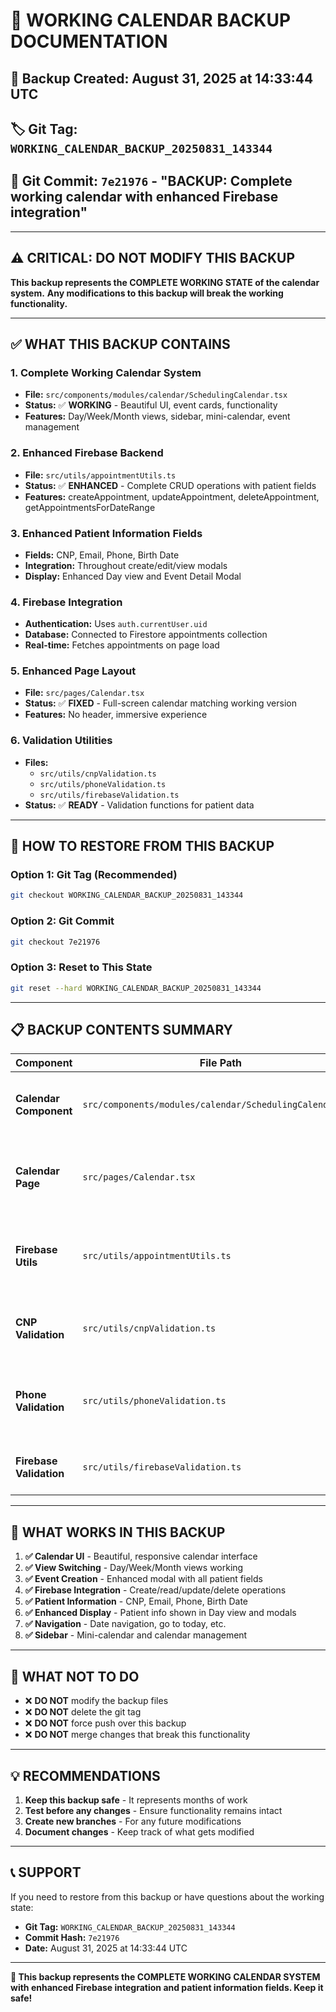 # 🏥 WORKING CALENDAR BACKUP DOCUMENTATION

## **📅 Backup Created:** August 31, 2025 at 14:33:44 UTC

## **🏷️ Git Tag:** `WORKING_CALENDAR_BACKUP_20250831_143344`

## **📝 Git Commit:** `7e21976` - "BACKUP: Complete working calendar with enhanced Firebase integration"

---

## **⚠️ CRITICAL: DO NOT MODIFY THIS BACKUP**

**This backup represents the COMPLETE WORKING STATE of the calendar system.**
**Any modifications to this backup will break the working functionality.**

---

## **✅ WHAT THIS BACKUP CONTAINS**

### **1. Complete Working Calendar System**
- **File:** `src/components/modules/calendar/SchedulingCalendar.tsx`
- **Status:** ✅ **WORKING** - Beautiful UI, event cards, functionality
- **Features:** Day/Week/Month views, sidebar, mini-calendar, event management

### **2. Enhanced Firebase Backend**
- **File:** `src/utils/appointmentUtils.ts`
- **Status:** ✅ **ENHANCED** - Complete CRUD operations with patient fields
- **Features:** createAppointment, updateAppointment, deleteAppointment, getAppointmentsForDateRange

### **3. Enhanced Patient Information Fields**
- **Fields:** CNP, Email, Phone, Birth Date
- **Integration:** Throughout create/edit/view modals
- **Display:** Enhanced Day view and Event Detail Modal

### **4. Firebase Integration**
- **Authentication:** Uses `auth.currentUser.uid`
- **Database:** Connected to Firestore appointments collection
- **Real-time:** Fetches appointments on page load

### **5. Enhanced Page Layout**
- **File:** `src/pages/Calendar.tsx`
- **Status:** ✅ **FIXED** - Full-screen calendar matching working version
- **Features:** No header, immersive experience

### **6. Validation Utilities**
- **Files:** 
  - `src/utils/cnpValidation.ts`
  - `src/utils/phoneValidation.ts`
  - `src/utils/firebaseValidation.ts`
- **Status:** ✅ **READY** - Validation functions for patient data

---

## **🔄 HOW TO RESTORE FROM THIS BACKUP**

### **Option 1: Git Tag (Recommended)**
```bash
git checkout WORKING_CALENDAR_BACKUP_20250831_143344
```

### **Option 2: Git Commit**
```bash
git checkout 7e21976
```

### **Option 3: Reset to This State**
```bash
git reset --hard WORKING_CALENDAR_BACKUP_20250831_143344
```

---

## **📋 BACKUP CONTENTS SUMMARY**

| Component | File Path | Status | Details |
|-----------|-----------|--------|---------|
| **Calendar Component** | `src/components/modules/calendar/SchedulingCalendar.tsx` | ✅ **WORKING** | Complete calendar with enhanced features |
| **Calendar Page** | `src/pages/Calendar.tsx` | ✅ **FIXED** | Full-screen layout matching working version |
| **Firebase Utils** | `src/utils/appointmentUtils.ts` | ✅ **ENHANCED** | Complete CRUD operations with patient fields |
| **CNP Validation** | `src/utils/cnpValidation.ts` | ✅ **READY** | CNP validation and birth date extraction |
| **Phone Validation** | `src/utils/phoneValidation.ts` | ✅ **READY** | Phone number validation with country codes |
| **Firebase Validation** | `src/utils/firebaseValidation.ts` | ✅ **READY** | Firebase data validation utilities |

---

## **🎯 WHAT WORKS IN THIS BACKUP**

1. **✅ Calendar UI** - Beautiful, responsive calendar interface
2. **✅ View Switching** - Day/Week/Month views working
3. **✅ Event Creation** - Enhanced modal with all patient fields
4. **✅ Firebase Integration** - Create/read/update/delete operations
5. **✅ Patient Information** - CNP, Email, Phone, Birth Date
6. **✅ Enhanced Display** - Patient info shown in Day view and modals
7. **✅ Navigation** - Date navigation, go to today, etc.
8. **✅ Sidebar** - Mini-calendar and calendar management

---

## **🚫 WHAT NOT TO DO**

- ❌ **DO NOT** modify the backup files
- ❌ **DO NOT** delete the git tag
- ❌ **DO NOT** force push over this backup
- ❌ **DO NOT** merge changes that break this functionality

---

## **💡 RECOMMENDATIONS**

1. **Keep this backup safe** - It represents months of work
2. **Test before any changes** - Ensure functionality remains intact
3. **Create new branches** - For any future modifications
4. **Document changes** - Keep track of what gets modified

---

## **📞 SUPPORT**

If you need to restore from this backup or have questions about the working state:
- **Git Tag:** `WORKING_CALENDAR_BACKUP_20250831_143344`
- **Commit Hash:** `7e21976`
- **Date:** August 31, 2025 at 14:33:44 UTC

---

**🎉 This backup represents the COMPLETE WORKING CALENDAR SYSTEM with enhanced Firebase integration and patient information fields. Keep it safe!**
